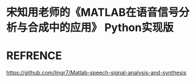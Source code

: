 # 宋知用老师的《MATLAB在语音信号分析与合成中的应用》 Python实现版 

# REFRENCE
https://github.com/lingr7/Matlab-speech-signal-analysis-and-synthesis
